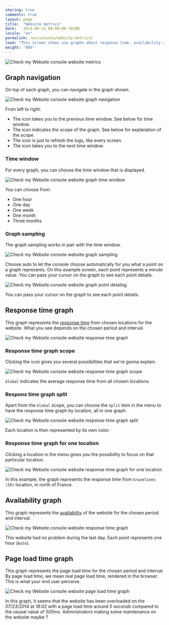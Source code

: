```yaml
---
sharing: true
comments: true
layout: page
title:  "Website metrics"
date:   2014-06-12 08:00:00 +0100
locale: "en"
permalink: /en/console/website-metrics/
lead: "This screen shows you graphs about response time, availability and page load time for a website."
weight: "005"
---
```


![Check my Website console website metrics](/assets/img/fullsize/en/console/website-metrics/metrics.png)

## Graph navigation

On top of each graph, you can navigate in the graph shown.

![Check my Website console website graph navigation](/assets/img/fullsize/en/console/website-metrics/graph-navigation.png)

From left to right:

- The <i class="fa fa-backward"></i> icon takes you to the previous time window. See below for time window.
- The <i class="fa fa-fw fa-hand-o-right"></i> icon indicates the scope of the graph. See below for explanation of the scope.
- The <i class="fa fa-refresh"></i> icon is just to refresh the logs, like every screen.
- The <i class="fa fa-forward"></i> icon takes you to the next time window.

### Time window

For every graph, you can choose the time window that is displayed.

![Check my Website console website graph time window](/assets/img/fullsize/en/console/website-metrics/graph-time-window.png)

You can choose from:

- One hour
- One day
- One week
- One month
- Three months

### Graph sampling

The graph sampling works in pair with the time window.

![Check my Website console website graph sampling](/assets/img/fullsize/en/console/website-metrics/graph-sampling.png)

Choose auto to let the console choose automatically for you what a point on a graph represents. On this example screen, each point represents a minute value. You can pass your cursor on the graph to see each point details.

![Check my Website console website graph point detailsg](/assets/img/fullsize/en/console/website-metrics/graph-point-details.png)

You can pass your cursor on the graph to see each point details.

## Response time graph

This graph represents the [response time](/en/terms-definitions/#response-time) from chosen locations for the website. What you see depends on the chosen period and interval.

![Check my Website console website response time graph](/assets/img/fullsize/en/console/website-metrics/response-time-graph.png)

### Response time graph scope

Clicking the <i class="fa fa-fw fa-hand-o-right"></i> icon gives you several possibilities that we're gonna explain.

![Check my Website console website response time graph scope](/assets/img/fullsize/en/console/website-metrics/graph-scope.png)

`Global` indicates the average response time from all chosen locations.

### Respons time graph split

Apart from the `Global` scope, you can choose the `Split` item in the <i class="fa fa-fw fa-hand-o-right"></i> menu to have the response time graph by location, all in one graph. 

![Check my Website console website response time graph split](/assets/img/fullsize/en/console/website-metrics/graph-split.png)

Each location is then represented by its own color.

### Response time graph for one location

Clicking a location in the <i class="fa fa-fw fa-hand-o-right"></i> menu gives you the possibility to focus on that particular location.

![Check my Website console website response time graph for one location](/assets/img/fullsize/en/console/website-metrics/graph-location-detail.png)

In this example, the graph represents the response time from `Gravelines (59)` location, in north of France.

## Availability graph

This graph represents the [availability](/en/terms-definitions/#availability) of the website for the chosen period and interval.

![Check my Website console website response time graph](/assets/img/fullsize/en/console/website-metrics/availability-graph.png)

This website had no problem during the last day. Each point represents one hour (`Auto`).

## Page load time graph

This graph represents the page load time for the chosen period and interval. By page load time, we mean real page load time, rendered in the browser. This is what your end user perceive.

![Check my Website console website page load time graph](/assets/img/fullsize/en/console/website-metrics/page-load-time-graph.png)

In this graph, it seems that the website has been overloaded on the *07/23/2014* at *18:02* with a page load time around *5 seconds* compared to the ususal value of *500ms*. Administrators making some maintenance on the website maybe ?
